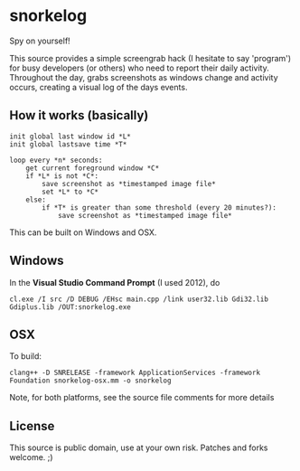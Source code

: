snorkelog
=========

Spy on yourself!

This source provides a simple screengrab hack (I hesitate to say 'program') for
busy developers (or others) who need to report their daily activity. Throughout
the day, grabs screenshots as windows change and activity occurs, creating a
visual log of the days events.

## How it works (basically)

    init global last window id *L*
    init global lastsave time *T*

    loop every *n* seconds:
        get current foreground window *C*
        if *L* is not *C*:
            save screenshot as *timestamped image file*
            set *L* to *C*
        else:
            if *T* is greater than some threshold (every 20 minutes?):
                save screenshot as *timestamped image file*

This can be built on Windows and OSX.

## Windows

In the **Visual Studio Command Prompt** (I used 2012), do

    cl.exe /I src /D DEBUG /EHsc main.cpp /link user32.lib Gdi32.lib Gdiplus.lib /OUT:snorkelog.exe

## OSX

To build:

    clang++ -D SNRELEASE -framework ApplicationServices -framework Foundation snorkelog-osx.mm -o snorkelog

Note, for both platforms, see the source file comments for more details

## License

This source is public domain, use at your own risk. Patches and forks welcome. ;)
